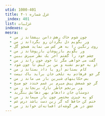```yaml
---
utid: 1000-401
title: غزل شماره ۴۰۱
_index: 401
list: غزلیات
indexes: ن
mesra:
  - چون شوم خاک رهش دامن بیفشاند ز من
  - ور بگویم دل بگردان رو بگرداند ز من
  - روی رنگین را به هر کس می نماید همچو گل
  - ور بگویم بازپوشان بازپوشاند ز من
  - چشم خود را گفتم آخر یک نظر سیرش ببین
  - گفت می خواهی مگر تا جوی خون راند ز من
  - او به خونم تشنه و من بر لبش تا چون شود
  - کام بستانم ازو یا داد بستاند ز من
  - گر چو فرهادم به تلخی جان برآید باک نیست
  - بس حکایتهای شیرین باز می ماند ز من
  - گر چو شمعش پیش میرم بر غمم خندد چو صبح
  - ور برنجم خاطر نازک برنجاند ز من
  - دوستان جان دادهام بهر دهانش بنگرید
  - کو به چیزی مختصر چون باز میماند ز من
  - ختم کن حافظ که گر زین دست باشد درس غم
  - عشق در هر گوشه‌ای افسانه‌ای خواند ز من
---
```

